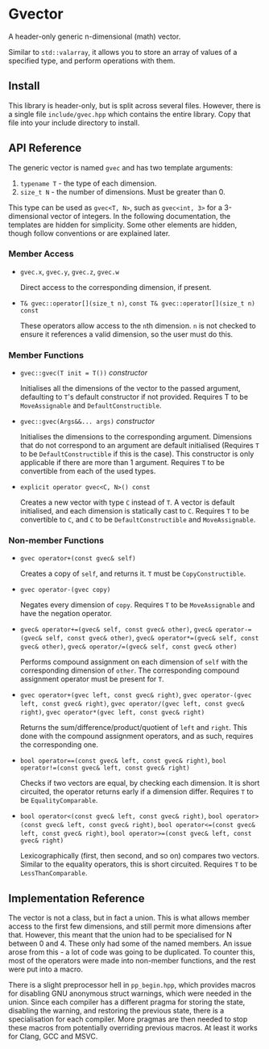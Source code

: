 # Gvector

A header-only generic n-dimensional (math) vector.

Similar to `std::valarray`, it allows you to store an array of values of a
specified type, and perform operations with them.

## Install

This library is header-only, but is split across several files. However, there
is a single file `include/gvec.hpp` which contains the entire library. Copy that
file into your include directory to install.

## API Reference

The generic vector is named `gvec` and has two template arguments:

1. `typename T` - the type of each dimension.
2. `size_t N` - the number of dimensions. Must be greater than 0.

This type can be used as `gvec<T, N>`, such as `gvec<int, 3>` for a
3-dimensional vector of integers. In the following documentation, the templates
are hidden for simplicity. Some other elements are hidden, though follow
conventions or are explained later.

### Member Access

 - `gvec.x`, `gvec.y`, `gvec.z`, `gvec.w`

     Direct access to the corresponding dimension, if present.

 - `T& gvec::operator[](size_t n)`,
     `const T& gvec::operator[](size_t n) const`

     These operators allow access to the `n`th dimension. `n` is not checked to
     ensure it references a valid dimension, so the user must do this.

### Member Functions

 - `gvec::gvec(T init = T())` _constructor_

     Initialises all the dimensions of the vector to the passed argument,
     defaulting to `T`'s default constructor if not provided. Requires T to be
     `MoveAssignable` and `DefaultConstructible`.

 - `gvec::gvec(Args&&... args)` _constructor_

     Initialises the dimensions to the corresponding argument. Dimensions that
     do not correspond to an argument are default initialised (Requires `T` to
     be `DefaultConstructible` if this is the case). This constructor is only
     applicable if there are more than 1 argument. Requires `T` to be
     convertible from each of the used types.

 - `explicit operator gvec<C, N>() const`

     Creates a new vector with type `C` instead of `T`. A vector is default
     initialised, and each dimension is statically cast to `C`. Requires `T` to
     be convertible to `C`, and `C` to be `DefaultConstructible` and
     `MoveAssignable`.

### Non-member Functions

 - `gvec operator+(const gvec& self)`

     Creates a copy of `self`, and returns it. `T` must be `CopyConstructible`.

 - `gvec operator-(gvec copy)`

     Negates every dimension of `copy`. Requires `T` to be `MoveAssignable` and
     have the negation operator.

 - `gvec& operator+=(gvec& self, const gvec& other)`,
     `gvec& operator-=(gvec& self, const gvec& other)`,
     `gvec& operator*=(gvec& self, const gvec& other)`,
     `gvec& operator/=(gvec& self, const gvec& other)`

     Performs compound assignment on each dimension of `self` with the
     corresponding dimension of `other`. The corresponding compound assignment
     operator must be present for `T`.

 - `gvec operator+(gvec left, const gvec& right)`,
     `gvec operator-(gvec left, const gvec& right)`,
     `gvec operator/(gvec left, const gvec& right)`,
     `gvec operator*(gvec left, const gvec& right)`

     Returns the sum/difference/product/quotient of `left` and `right`. This
     done with the compound assignment operators, and as such, requires the
     corresponding one.

 - `bool operator==(const gvec& left, const gvec& right)`,
     `bool operator!=(const gvec& left, const gvec& right)`

     Checks if two vectors are equal, by checking each dimension. It is short
     circuited, the operator returns early if a dimension differ. Requires `T`
     to be `EqualityComparable`.

 - `bool operator<(const gvec& left, const gvec& right)`,
     `bool operator>(const gvec& left, const gvec& right)`,
     `bool operator<=(const gvec& left, const gvec& right)`,
     `bool operator>=(const gvec& left, const gvec& right)`

     Lexicographically (first, then second, and so on) compares two vectors.
     Similar to the equality operators, this is short circuited. Requires `T` to
     be `LessThanComparable`.

## Implementation Reference

The vector is not a class, but in fact a union. This is what allows member
access to the first few dimensions, and still permit more dimensions after that.
However, this meant that the union had to be specialised for N between 0 and 4.
These only had some of the named members. An issue arose from this - a lot of
code was going to be duplicated. To counter this, most of the operators were
made into non-member functions, and the rest were put into a macro.

There is a slight preprocessor hell in `pp_begin.hpp`, which provides macros for
disabling GNU anonymous struct warnings, which were needed in the union. Since
each compiler has a different pragma for storing the state, disabling the
warning, and restoring the previous state, there is a specialisation for each
compiler. More pragmas are then needed to stop these macros from potentially
overriding previous macros. At least it works for Clang, GCC and MSVC.
